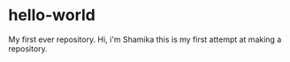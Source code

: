 # hello-world
My first ever repository.
Hi, i'm Shamika this is my first attempt at making a repository.
